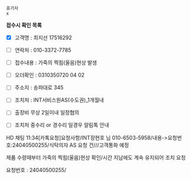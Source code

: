 ```
휴가자
x
```

**접수시 확인 목록**
- [x] 고객명 : 최지선 17516292
- [ ] 연락처 : 010-3372-7785
- [ ] 접수내용 : 가죽의 찍힘(울음)현상 발생
- [ ] 오더확인 : 0310350720 04 02
- [ ] 주소지 : 송파대로 345
- [ ] 조치처 : INT서비스원AS(수도권)_1개월내
- [ ] 출장비 무상 2일이내 일정협의
- [ ] 조치처 중수리 or 경수리 일경우 알림톡 안내


HD 채팅
11:34[카톡요청]요청사항/INT장현호 님  010-6503-5958/내용->요청번호:24040500255/식탁의자 AS 요청 건///고객통화 예정


제품 수령때부터 가죽의 찍힘(울음)현상 확인/시간 지남에도 계속 유지되어 조치 요청


요청번호 : 24040500255/